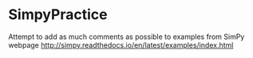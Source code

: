 # SimpyPractice

Attempt to add as much comments as possible to examples from SimPy webpage
http://simpy.readthedocs.io/en/latest/examples/index.html
